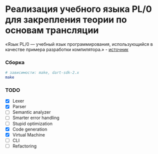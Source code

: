 
# Реализация учебного языка PL/0 для закрепления теории по основам трансляции

«‎Язык PL/0 — учебный язык программирования, использующийся в качестве примера разработки компилятора.» - [источник](http://progopedia.ru/language/pl0/)

### Сборка
```bash
# зависимости: make, dart-sdk-2.x
make
```

### TODO
- [x] Lexer
- [x] Parser
- [ ] Semantic analyzer
- [ ] Smarter error handling
- [ ] Stupid optimization
- [x] Code generation
- [x] Virtual Machine
- [ ] CLI
- [ ] Refactoring
